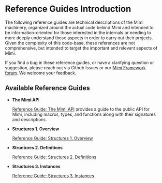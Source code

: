 # Reference Guides Introduction

The following reference guides are technical descriptions of the Mimi machinery, organized around the actual code behind Mimi and intended to be information-oriented for those interested in the internals or needing to more deeply understand those aspects in order to carry out their projects. Given the complexity of this code-base, these references are not comprehensive, but intended to target the important and relevant aspects of Mimi.

If you find a bug in these reference guides, or have a clarifying question or suggestion, please reach out via Github Issues or our [Mimi Framework forum](https://forum.mimiframework.org).  We welcome your feedback.

## Available Reference Guides

- **The Mimi API**

   [Reference Guide: The Mimi API](@ref) provides a guide to the public API for Mimi, including macros, types, and functions along with their signatures and descriptions.


- **Structures 1. Overview**

   [Reference Guide: Structures 1. Overview](@ref)


- **Structures 2. Definitions**

   [Reference Guide: Structures 2. Definitions](@ref)


- **Structures 3. Instances**

   [Reference Guide: Structures 3. Instances](@ref)
   
